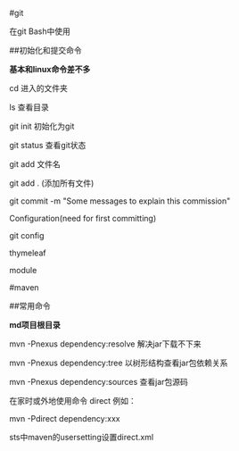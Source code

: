 #git

在git Bash中使用

##初始化和提交命令

**基本和linux命令差不多**

cd 进入的文件夹

ls 查看目录

git init 初始化为git

git status 查看git状态

git add 文件名

git add . (添加所有文件)

git commit -m "Some messages to explain this commission"

Configuration(need for first committing)

git config

thymeleaf

module

#maven

##常用命令

**md项目根目录**

mvn -Pnexus dependency:resolve 解决jar下载不下来

mvn -Pnexus dependency:tree 以树形结构查看jar包依赖关系 

mvn -Pnexus dependency:sources 查看jar包源码

在家时或外地使用命令 direct 例如：

mvn -Pdirect dependency:xxx

sts中maven的usersetting设置direct.xml
